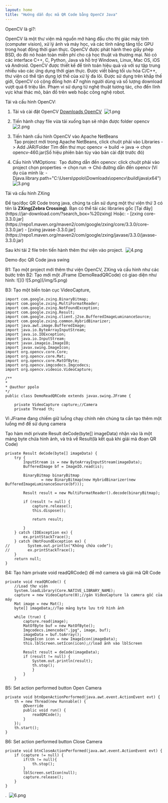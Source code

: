 ```yaml
---
layout: home
title: "Hướng dẫn đọc mã QR Code bằng OpenCV Java"
---
```



<p class="sub-title">OpenCV là gì?:</p>
OpenCV là một thư viện mã nguồn mở hàng đầu cho thị giác máy tính (computer vision), xử lý ảnh và máy học, và các tính năng tăng tốc GPU trong hoạt động thời gian thực. OpenCV được phát hành theo giấy phép BSD, do đó nó hoàn toàn miễn phí cho cả học thuật và thương mại. Nó có các interface C++, C, Python, Java và hỗ trợ Windows, Linux, Mac OS, iOS và Android. OpenCV được thiết kế để tính toán hiệu quả và với sự tập trung nhiều vào các ứng dụng thời gian thực. Được viết bằng tối ưu hóa C/C++, thư viện có thể tận dụng lợi thế của xử lý đa lõi. Được sử dụng trên khắp thế giới, OpenCV có cộng đồng hơn 47 nghìn người dùng và số lượng download vượt quá 6 triệu lần. Phạm vi sử dụng từ nghệ thuật tương tác, cho đến lĩnh vực khai thác mỏ, bản đồ trên web hoặc công nghệ robot.


Tải và cấu hình OpenCV:

1. Tải và cài đặt OpenCV [Downloads OpenCV](https://opencv.org/releases/)
    ![]()
    ![1.png](/img/1.png)

2. Tiến hành chạy file vừa tải xuống bạn sẽ nhận được folder opencv
    ![]()
    ![2.png](/img/2.png)

3. Tiến hành cấu hình OpenCV vào Apache NetBeans   
    ![]()
    Tạo project mới trong Apache NetBeans, click chuột phải vào Libraries -> Add JAR/Folder
    Tìm đến thư mục opencv -> build -> java -> chọn opencv-460.jar(Số hiệu phiên bản tùy vào bản cài đặt trước đó)

4. Cấu hình VMOptions:
    ![]()
    Tạo đường dẫn đến opencv: click chuột phải vào project chọn properties -> chọn run -> Chỏ đường dẫn đến opencv (Ví dụ của mình là: -Djava.library.path="C:\Users\ppolo\Downloads\opencv\build\java\x64")
    ![3.png](/img/3.png)


<p class="sub-title">Tải và cấu hình ZXing</p>
Để tạo/đọc QR Code trong java, chúng ta cần sử dụng một thư viện thứ 3 có tên là <strong>ZXing(Zebra Crossing)</strong>. Bạn có thể tải các libraries gốc [Tại đây](https://jar-download.com/?search_box=%20zxing) Hoặc:
    - [zxing core-3.3.0.jar](https://repo1.maven.org/maven2/com/google/zxing/core/3.3.0/core-3.3.0.jar)
    - [zxing javase-3.3.0.jar](https://repo1.maven.org/maven2/com/google/zxing/javase/3.3.0/javase-3.3.0.jar)

Sau khi tải 2 file trên tiến hành thêm thư viện vào project.
    ![]()
    ![4.png](/img/4.png)

<p class="sub-title">Demo đọc QR Code java swing</p>
B1: Tạo một project mới thêm thư viện OpenCV, ZXing và cấu hình như các bước trên
B2: Tạo mới một JFrame (DemoReadQRCode) có giao diện như hình:
    ![]()
    ![5.png](/img/5.png)

B3: Tạo một biến toàn cục VideoCapture, 

    import com.google.zxing.BinaryBitmap;
    import com.google.zxing.MultiFormatReader;
    import com.google.zxing.NotFoundException;
    import com.google.zxing.Result;
    import com.google.zxing.client.j2se.BufferedImageLuminanceSource;
    import com.google.zxing.common.HybridBinarizer;
    import java.awt.image.BufferedImage;
    import java.io.ByteArrayInputStream;
    import java.io.IOException;
    import java.io.InputStream;
    import javax.imageio.ImageIO;
    import javax.swing.ImageIcon;
    import org.opencv.core.Core;
    import org.opencv.core.Mat;
    import org.opencv.core.MatOfByte;
    import org.opencv.imgcodecs.Imgcodecs;
    import org.opencv.videoio.VideoCapture;

    /**
    *
    * @author ppolo
    */
    public class DemoReadQRCode extends javax.swing.JFrame {

        private VideoCapture capture;//Camera
        private Thread th;


Vì JFrame đang chiếm giữ luồng chạy chính nên chúng ta cần tạo thêm một luồng mớ để sử dụng camera

Tạo hàm mới private Result deCode(byte[] imageData) nhận vào là một mảng byte chứa hình ảnh, và trả về Result(là kết quả khi giải mã đoạn QR Code)


    private Result deCode(byte[] imageData) {
        try {
            InputStream is = new ByteArrayInputStream(imageData);
            BufferedImage bf = ImageIO.read(is);

            BinaryBitmap binaryBitmap
                    = new BinaryBitmap(new HybridBinarizer(new BufferedImageLuminanceSource(bf)));

            Result result = new MultiFormatReader().decode(binaryBitmap);

            if (result != null) {
                capture.release();
                this.dispose();               
                
                return result;

            }
        } catch (IOException ex) {
            ex.printStackTrace();
        } catch (NotFoundException ex) {
    //        System.out.println("Không chứa code");
    //        ex.printStackTrace();
        }
        return null;
    }
    

B4: Tạo hàm private void readQRCode() để mở camera và giải mã QR Code

    private void readQRCode() {
        //Load thư viện
        System.loadLibrary(Core.NATIVE_LIBRARY_NAME);
        capture = new VideoCapture(0);//gán VideoCapture là camera gốc của máy
        Mat image = new Mat();
        byte[] imageData;//Tạo mảng byte lưu trữ hình ảnh

        while (true) {
            capture.read(image);
            MatOfByte buf = new MatOfByte();
            Imgcodecs.imencode(".jpg", image, buf);
            imageData = buf.toArray();
            ImageIcon icon = new ImageIcon(imageData);
            this.lblScreen.setIcon(icon);//load ảnh vào lblScreen

            Result result = deCode(imageData);
            if (result != null) {
                System.out.println(result);
                th.stop();
                }
            }
        }

B5: Set action performed button Open Camera

    private void btnOpenActionPerformed(java.awt.event.ActionEvent evt) {                                        
        th = new Thread(new Runnable() {
            @Override
            public void run() {
                readQRCode();
            }
        });
        th.start();
    }    


B6: Set action performed button Close Camera

    private void btnCloseActionPerformed(java.awt.event.ActionEvent evt) {                                         
        if (capture != null) {
            if(th != null){
                th.stop();
            }
            lblScreen.setIcon(null);
            capture.release();
        }
    }     

.
    ![]()
    ![6.png](/img/6.png)
